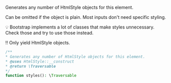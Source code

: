 Generates any number of HtmlStyle objects for this element.

Can be omitted if the object is plain. Most inputs don't need specific styling.

💡 Bootstrap implements a lot of classes that make styles unnecessary. Check those and try to use those instead.

‼️ Only yield HtmlStyle objects.

```php
/**
* Generates any number of HtmlStyle objects for this element.
* @uses HtmlStyle::__construct
* @return \Traversable
*/
function styles(): \Traversable
```
